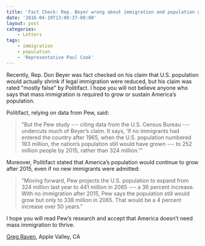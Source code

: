 ```yaml
---
title: 'Fact Check: Rep. Beyer wrong about immigration and population growth'
date: '2016-04-19T13:08:37-08:00'
layout: post
categories:
    - Letters
tags:
    - immigration
    - population
    - 'Representative Paul Cook'
---
```


Recently, Rep. Don Beyer was fact checked on his claim that U.S. population would actually shrink if legal immigration were reduced, but his claim was rated "mostly false" by Politifact. I hope you will not believe anyone who says that mass immigration is required to grow or sustain America’s population.

Politifact, relying on data from Pew, said:

> "But the Pew study --- citing data from the U.S. Census Bureau --- undercuts much of Beyer’s claim. It says, ‘If no immigrants had entered the country after 1965, when the U.S. population numbered 193 million, the nation’s population still would have grown --- to 252 million people by 2015, rather than 324 million.'"

Moreover, Politifact stated that America’s population would continue to grow after 2015, even if no new immigrants were admitted:

> "Moving forward, Pew projects the U.S. population to expand from 324 million last year to 441 million in 2065 --- a 36 percent increase. With no immigration after 2015, Pew says the population still would grow but only to 338 million in 2065. That would be a 4 percent increase over 50 years."

I hope you will read Pew’s research and accept that America doesn’t need mass immigration to thrive.

[Greg Raven](https://www.gregraven.org/), Apple Valley, CA